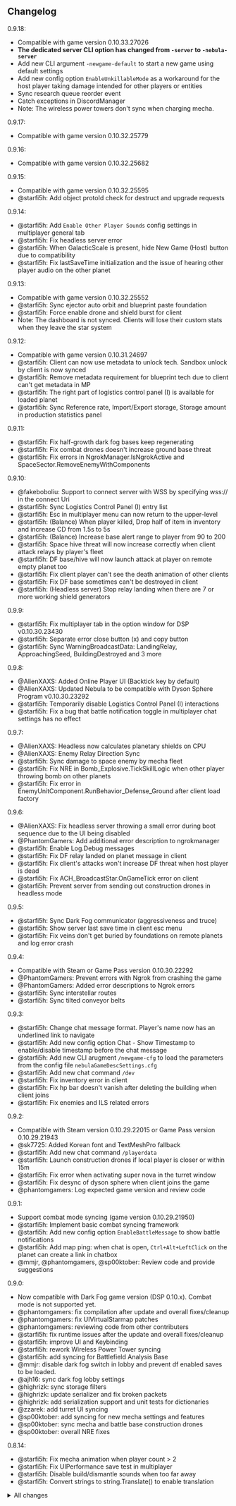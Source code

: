 ## Changelog

0.9.18:
- Compatible with game version 0.10.33.27026
- **The dedicated server CLI option has changed from `-server` to `-nebula-server`**
- Add new CLI argument `-newgame-default` to start a new game using default settings
- Add new config option `EnableUnkillableMode` as a workaround for the host player taking damage intended for other players or entities
- Sync research queue reorder event
- Catch exceptions in DiscordManager
- Note: The wireless power towers don't sync when charging mecha.

0.9.17:
- Compatible with game version 0.10.32.25779

0.9.16:
- Compatible with game version 0.10.32.25682

0.9.15:
- Compatible with game version 0.10.32.25595
- @starfi5h: Add object protoId check for destruct and upgrade requests

0.9.14:
- @starfi5h: Add `Enable Other Player Sounds` config settings in multiplayer general tab  
- @starfi5h: Fix headless server error
- @starfi5h: When GalacticScale is present, hide New Game (Host) button due to compatibility
- @starfi5h: Fix lastSaveTime initialization and the issue of hearing other player audio on the other planet

0.9.13:
- Compatible with game version 0.10.32.25552
- @starfi5h: Sync ejector auto orbit and blueprint paste foundation
- @starfi5h: Force enable drone and shield burst for client
- Note: The dashboard is not synced. Clients will lose their custom stats when they leave the star system

0.9.12:
- Compatible with game version 0.10.31.24697
- @starfi5h: Client can now use metadata to unlock tech. Sandbox unlock by client is now synced
- @starfi5h: Remove metadata requirement for blueprint tech due to client can't get metadata in MP
- @starfi5h: The right part of logistics control panel (I) is available for loaded planet
- @starfi5h: Sync Reference rate, Import/Export storage, Storage amount in production statistics panel

0.9.11:
- @starfi5h: Fix half-growth dark fog bases keep regenerating
- @starfi5h: Fix combat drones doesn't increase ground base threat
- @starfi5h: Fix errors in NgrokManager.IsNgrokActive and SpaceSector.RemoveEnemyWithComponents

0.9.10:
- @fakeboboliu: Support to connect server with WSS by specifying wss:// in the connect Uri
- @starfi5h: Sync Logistics Control Panel (I) entry list
- @starfi5h: Esc in multiplayer menu can now return to the upper-level
- @starfi5h: (Balance) When player killed, Drop half of item in inventory and increase CD from 1.5s to 5s
- @starfi5h: (Balance) Increase base alert range to player from 90 to 200
- @starfi5h: Space hive threat will now increase correctly when client attack relays by player's fleet
- @starfi5h: DF base/hive will now launch attack at player on remote empty planet too
- @starfi5h: Fix client player can't see the death animation of other clients
- @starfi5h: Fix DF base sometimes can't be destroyed in client
- @starfi5h: (Headless server) Stop relay landing when there are 7 or more working shield generators

0.9.9:
- @starfi5h: Fix multiplayer tab in the option window for DSP v0.10.30.23430
- @starfi5h: Separate error close button (x) and copy button
- @starfi5h: Sync WarningBroadcastData: LandingRelay, ApproachingSeed, BuildingDestroyed and 3 more

0.9.8:
- @AlienXAXS: Added Online Player UI (Backtick key by default)
- @AlienXAXS: Updated Nebula to be compatible with Dyson Sphere Program v0.10.30.23292
- @starfi5h: Temporarily disable Logistics Control Panel (I) interactions
- @starfi5h: Fix a bug that battle notification toggle in multiplayer chat settings has no effect

0.9.7:
- @AlienXAXS: Headless now calculates planetary shields on CPU
- @AlienXAXS: Enemy Relay Direction Sync
- @starfi5h: Sync damage to space enemy by mecha fleet
- @starfi5h: Fix NRE in Bomb_Explosive.TickSkillLogic when other player throwing bomb on other planets
- @starfi5h: Fix error in EnemyUnitComponent.RunBehavior_Defense_Ground after client load factory

0.9.6:
- @AlienXAXS: Fix headless server throwing a small error during boot sequence due to the UI being disabled
- @PhantomGamers: Add additional error description to ngrokmanager
- @starfi5h: Enable Log.Debug messages
- @starfi5h: Fix DF relay landed on planet message in client
- @starfi5h: Fix client's attacks won't increase DF threat when host player is dead
- @starfi5h: Fix ACH_BroadcastStar.OnGameTick error on client
- @starfi5h: Prevent server from sending out construction drones in headless mode

0.9.5:
- @starfi5h: Sync Dark Fog communicator (aggressiveness and truce)
- @starfi5h: Show server last save time in client esc menu
- @starfi5h: Fix veins don't get buried by foundations on remote planets and log error crash

0.9.4:
- Compatible with Steam or Game Pass version 0.10.30.22292
- @PhantomGamers: Prevent errors with Ngrok from crashing the game
- @PhantomGamers: Added error descriptions to Ngrok errors
- @starfi5h: Sync interstellar routes
- @starfi5h: Sync tilted conveyor belts

0.9.3:
- @starfi5h: Change chat message format. Player's name now has an underlined link to navigate
- @starfi5h: Add new config option Chat - Show Timestamp to enable/disable timestamp before the chat message
- @starfi5h: Add new CLI arugment `/newgame-cfg` to load the parameters from the config file `nebulaGameDescSettings.cfg`
- @starfi5h: Add new chat command `/dev`
- @starfi5h: Fix inventory error in client
- @starfi5h: Fix hp bar doesn't vanish after deleting the building when client joins
- @starfi5h: Fix enemies and ILS related errors

0.9.2:
- Compatible with Steam version 0.10.29.22015 or Game Pass version 0.10.29.21943
- @sk7725: Added Korean font and TextMeshPro fallback
- @starfi5h: Add new chat command `/playerdata`
- @starfi5h: Launch construction drones if local player is closer or within 15m
- @starfi5h: Fix error when activating super nova in the turret window
- @starfi5h: Fix desync of dyson sphere when client joins the game
- @phantomgamers: Log expected game version and review code

0.9.1:
- Support combat mode syncing (game version 0.10.29.21950)  
- @starfi5h: Implement basic combat syncing framework
- @starfi5h: Add new config option `EnableBattleMessage` to show battle notifications
- @starfi5h: Add map ping: when chat is open, `Ctrl+Alt+LeftClick` on the planet can create a link in chatbox
- @mmjr, @phantomgamers, @sp00ktober: Review code and provide suggestions

0.9.0:
- Now compatible with Dark Fog game version (DSP 0.10.x). Combat mode is not supported yet.
- @phantomgamers: fix compilation after update and overall fixes/cleanup
- @phantomgamers: fix UIVirtualStarmap patches
- @phantomgamers: reviewing code from other contributers
- @starfi5h: fix runtime issues after the update and overall fixes/cleanup
- @starfi5h: improve UI and Keybinding
- @starfi5h: rework Wireless Power Tower syncing
- @starfi5h: add syncing for Battlefield Analysis Base
- @mmjr: disable dark fog switch in lobby and prevent df enabled saves to be loaded.
- @ajh16: sync dark fog lobby settings
- @highrizk: sync storage filters
- @highrizk: update serializer and fix broken packets
- @highrizk: add serialization support and unit tests for dictionaries
- @zzarek: add turret UI syncing
- @sp00ktober: add syncing for new mecha settings and features
- @sp00ktober: sync mecha and battle base construction drones
- @sp00ktober: overall NRE fixes

0.8.14:
- @starfi5h: Fix mecha animation when player count > 2  
- @starfi5h: Fix UIPerformance save test in multiplayer  
- @starfi5h: Disable build/dismantle sounds when too far away  
- @starfi5h: Convert strings to string.Translate() to enable translation  

<details>
<summary>All changes</summary>

0.8.13:

- @starfi5h: Fix compilation with 0.9.27.15466  
- @starfi5h: Add -newgame launch option for dedicated server   

0.8.12:

- @PhantomGamers: Remove exe targeting to support game pass version  
- @starfi5h: Fix errors about logistic bots  
- @starfi5h: Add -load-latest launch option for dedicated server  

0.8.11:

- @starfi5h: Added support for DSP 0.9.27 along with syncing for the new logistics distribution system
- @starfi5h: Optimized network traffic
- @starfi5h: Dedicated servers will now save when gracefully exited (ctrl+c on the console window)
- @starfi5h: Fix error when sail capacity increases in dedicated server

0.8.10:

- @starfi5h: Fix compilation with 0.9.26.13034
- @starfi5h: Fix a bug that makes advance miner power usage abnormal
- @starfi5h: Add new chat settings NotificationDuration

0.8.9:

- @PhantomGamers: Fixed compilation with 0.9.26
- @starfi5h: Added syncing of all of the new Sandbox features introduced in 0.9.26
- @starfi5h: Fixed bug that caused the host to sink into the ground
- @starfi5h: Increased connection timeout to prevent issues with higher latency connections

0.8.8:

- @starfi5h: Added RemoteAccessPassword setting for servers so that users can authenticate to use admin commands
- @starfi5h: Fixed bugs related to headless servers
- @starfi5h: Chat now stores past commands, accessible with the up and down arrow keys
- @PhantomGamers: Fixed white window popping up while headless server is running
- @starfi5h: Added syncing for Logistic Station names
- @starfi5h: Fixed bug that allowed clients to reduce ILS warp distance below their minimum value
- @starfi5h: Added syncing for Mecha energy production and consumption stats
- @starfi5h: Made it so new clients now join the game with full energy and some warpers if the tech is unlocked
- @starfi5h: Fixed bug when running GalacticScale that caused clients to sink into the ground
- @starfi5h: Removed IP addresses from log output

0.8.7:

- @mmjr-x: Add Upnp/pmp support
- @mmjr-x: Add Ngrok support
- @mmjr-x: Add server password support
- @PhantomGamers: Add Discord rich presence support
- @PhantomGamers: Fix error when unable to obtain documents folder
- @starfish: Add headless server support
- @starfish: Add player connect/disconnect message (can be disabled in config)
- @starfish: Fix NRE when loading a gas giant. Fix planet type mismatch caused by older saves.

0.8.6:

- @starfish: Bugfix regarding NRE exception in UpdateDirtyMeshes()
- @starfish: Bugfix desync issues regarding ILS and PLS
- @starfish: Add milestone syncing
- @sp00ktober: Add gracefull error messages regarding broken traffic monitors and broken compression of factory data
- @sp00ktober: Add a reconnect command to the chat for easy and fast reconnection of clients

0.8.5:

- @starfish: Add Dyson Sphere color syncing
- @starfish: Add syncing for fast insert / fast take out of items to / from buildings
- @starfish: Add syncing for fractionator and power generator product
- @starfish: Save game to Last Quit when exiting multiplayer game.
- @starfish: Fix a bug that would lead to an inserter's filter to not set correctly
- @starfish: Fix planet terrain not synced when client loads a factory.
- @starfish: Fix trash item count incorrect when item count > 256.
- @sp00ktober: UI adjustments to account for the game update
- @sp00ktober: Disable metadata upgrades for clients in tech tree
- @sp00ktober: Add syncing for fast insert / fast take out of items to / from belts

0.8.4:

- @kremnev8: add two new events to Nebula API
- @starfish: fixed issue where client would sometimes be unable to load in while using GalacticScale
- @starfish: custom planet and star names now show up in lobby (not while GalacticScale is active)
- @starfi5h: show correct resource amount in UIPlanetDetail
- @starfi5h: show custom planet and star names in lobby screen
- @starfi5h: the selected starting planet name will now show on the lobby screen
- @starfi5h: fixed issue where the nametag on the minimap wouldn't show up for a client that rejoined

0.8.3:

- @kremnev8: improved ingame chat
- @starfish: added compatibility with BulletTime which enables fluent loading times on Planet and System arrival
- @starfish: bugfix regarding too large dyson sphere data
- @starfish: bugfix regarding reloading of dyson sphere
- @starfish: improved loading of solar systems, this now runs on its own thread
- @starfish: developer commands can now be executed from the ingame chat (using /xconsole [command] )
- @sp00ktober: added tooltips to the Nebula settings
- @sp00ktober: added setting to prevent `System.ObjectDisposedException` errors resulting in random client disconnect
- @sp00ktober: added code to handle IndexOutOfBounds errors when importing PlanetFactory data (very rare issue)
- @sp00ktober: fixed wrong array size for storage and slots in ILS
- @sp00ktober: added minimap indicator for other players positions (on the same planet)
- @sp00ktober: added chat command to list planets in a system
- @sp00ktober: added chat command to navigate to star, planet or player by name or id

0.8.2:

- @kremnev8: fix issue with EmojiDataManager when a save was loaded multiple times in a row.

0.8.1:

- @starfish: Add copy&close error button
- @starfish: bugfixes regarding dyson sphere editor
- @starfish: bugfix regarding item refund in matrix labs
- @starfish: bugfix regarding the ILS UI
- @starfish: bugfix regarding placement of spraycoaters, traffic monitors and inserters
- @starfish: bugfix regarding drone and ship counts in stations
- @PhantomGamers, @sp00ktober: adjust TCP fragment size for faster data transmission
- @sp00ktober: bugfix regarding players getting stuck with the "player joining" message
- @sp00ktober: bugfix regarding wrong mecha color until hitting "apply" in mecha editor
- @sp00ktober: bugfix regarding ILS ship rendering clientside
- @sp00ktober: add optional soil syncing
- @sp00ktober: add syncing of mecha editor state and items
- @mattsemar, @kremnev8: add in-game chat functionality with commands (open with `Alt` + `~` by default)

0.8.0:

- Now compatible with DSP 0.9.24
- @starfish: Refactoring of the ILS UI making it more stable and accurate
- @starfish: Update Dyson Sphere syncing to match the new features of the game update
- @starfish: Add UPS syncing to the game making the overall game state more accurate
- @starfish: Updates for the proliferator and advanced miner
- @starfish: Bugfix for wrong objId
- @sp00ktober: Rework ILS ship rendering to be more accurate for clients
- @sp00ktober: Rework ILS item adding (into stations) to be more accurate for clients
- @sp00ktober: Bugfixes related to belts placed with a filter set
- @sp00ktober: Add syncing of MechaAppearance
- @sp00ktober: Fixed a bug that would lock the host with the "player joining" message when multiple clients try to join at the same time

0.7.10:

- @starfish: Added WarningSystem syncing
- @PhantomGamers: Fixed case of NRE when arriving on another planet
- @PhantomGamers: Fixed issue where Universe Exploration tech would break while in a multiplayer game

0.7.9:

- @sp00ktober: gracefully tell older nebula versions that there is a mod version missmatch.
- @sp00ktober: fix planet detail ui stuck in lobby mode while in game.
- @starfish: fix jaggy remote player movement

0.7.8:

- @sp00ktober: Added Lobby feature where you can preview solar systems and choose your birth planet.

0.7.7:

- @starfi5h, @PhantomGamers: Fixed issue where research removed by clients would not be synced.

0.7.6:

- @starfi5h: Added syncing of ray receiver output
- @starfi5h: Fixed lighting of remote players
- @starfi5h: Fixed clients receiving duplicate items when cancelling manual research

0.7.5:

- @sp00ktober: Fixed error caused by warning system introduced in previous update
- @PhantomGamers: Fixed compatibility with DSP 0.8.23.9989

0.7.4:

- @sp00ktober: adjusted mod to be compatible with game version 0.8.23

0.7.3:

- @PhantomGamers: Fixed error when upgrading blueprint previews.
- @sp00ktober: Added hotfix to prevent error caused by ILS ships

0.7.2:

- @sp00ktober: Fixed issue where the host would render buildings placed by players on other planets on his current planet.

0.7.1:

- @starfi5h: Fixed research desync issues
- @sp00ktober: Fixed error when client upgrades buildings on different planet from the host.
- @PhantomGamers: Fixed compatibility with DSP 0.8.22.9331+

0.7.0:

- @phantomgamers: Fixed instance where error would trigger by loading saves made on earlier Nebula versions. **WARNING: All previous client inventory and position data will be lost!** (should be for the last time!)
- @phantomgamers: Fixed error that was triggered by the client loading a planet after traveling to a different planetary system
- @phantomgamers: Fixed error that was triggered by the client warping outside of a planetary system
- @starfi5h: Added syncing of solar sails and rockets when client does not have the planet they originated from loaded.
- @sp00ktober: Implemented smooth loading of factories for clients (fixed clients phasing through planet when flying too fast)

0.6.2:

- Fixed error when loading saves that were created before 0.6.0. **WARNING: All previous client inventory and position data will be lost!**
- Improved compatibility with GigaStations mod (thanks to @kremnev8)
- Removed extraneous dlls that were mistakenly included in the previous release
- Now supports DSP version 0.8.22.8915+ (thanks to @starfi5h!)

0.6.1:

- Fixed statistics syncing (thanks to @starfi5h)
- Fixed audio playing for all players when pasting building settings and warping (thanks to @starfi5h)
- Added syncing for footstep and landing sounds (thanks to @starfi5h)

0.6.0:

- Fixed cases where a multiplayer session could hang on the player joining screen.
- Fixed issue where foundations built by clients would not sync to other clients.
- Fixed issue where the user would not be informed if they were kicked due to a mod mismatch.
- Enabled pausing in Multiplayer when no clients are connected. (thanks to @starfi5h)
- Now supports DSP version 0.8.21.8562+ (also thanks to @starfi5h!)
- Mecha color configuration has been removed from the options in favor of the new option in the Mecha panel

0.5.0:

- Added API that enables other mods to sync over multiplayer! (Big thanks to @kremnev8!)
- Fixed a bug that caused sorters to break when a client built a belt under preexisting sorters.
- Fixed a bug that resulted in the client getting an error after disconnecting from a game that the host left.
- Refactored session architecture (big changes to codebase but should be seamless to users)

0.4.0:

- Nebula now supports DSP version 0.8.20.7962+

0.3.1:

- Fixed issue where if client didn't have enough items to upgrade, the buildings would still be upgraded for the host.
- Clients will now retain their detail display settings between sessions (e.g. power grid visibility) (thanks to @Needix)
- Fixed issue where players would be able to construct buildings made with blueprints even if they did not have the required items.
- Fixed miscellaneous issues related to ILS ship movement
- Fixed error related to host building foundations while on a different planet from the client

0.3.0:

- Added support for blueprint update (0.8.x)
- Improved player name tag rendering
- Fixed newly introduced multithread issues

0.2.0:

- initial release on thunderstore

</details>
